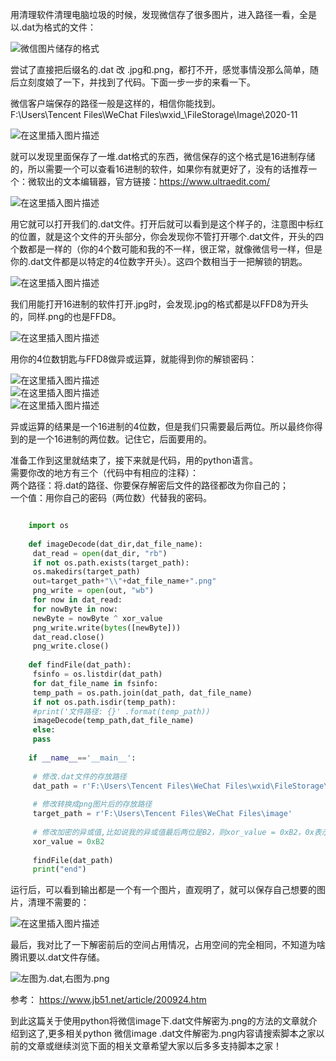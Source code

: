 用清理软件清理电脑垃圾的时候，发现微信存了很多图片，进入路径一看，全是以.dat为格式的文件：

![微信图片储存的格式](https://img.jbzj.com/file_images/article/202011/202011300837231.png)

尝试了直接把后缀名的.dat 改 .jpg和.png，都打不开，感觉事情没那么简单，随后立刻度娘了一下，并找到了代码。下面一步一步的来看一下。

微信客户端保存的路径一般是这样的，相信你能找到。  
F:\Users\Tencent Files\WeChat Files\wxid_\FileStorage\Image\2020-11

![在这里插入图片描述](https://img.jbzj.com/file_images/article/202011/202011300837232.png)

就可以发现里面保存了一堆.dat格式的东西，微信保存的这个格式是16进制存储的，所以需要一个可以查看16进制的软件，如果你有就更好了，没有的话推荐一个：微软出的文本编辑器，官方链接：https://www.ultraedit.com/

![在这里插入图片描述](https://img.jbzj.com/file_images/article/202011/202011300837233.png)

用它就可以打开我们的.dat文件。打开后就可以看到是这个样子的，注意图中标红的位置，就是这个文件的开头部分，你会发现你不管打开哪个.dat文件，开头的四个数都是一样的（你的4个数可能和我的不一样，很正常，就像微信号一样，但是你的.dat文件都是以特定的4位数字开头）。这四个数相当于一把解锁的钥匙。

![在这里插入图片描述](https://img.jbzj.com/file_images/article/202011/202011300837244.png)

我们用能打开16进制的软件打开.jpg时，会发现.jpg的格式都是以FFD8为开头的，同样.png的也是FFD8。

![在这里插入图片描述](https://img.jbzj.com/file_images/article/202011/202011300837245.png)

用你的4位数钥匙与FFD8做异或运算，就能得到你的解锁密码：

![在这里插入图片描述](https://img.jbzj.com/file_images/article/202011/202011300837246.jpg)  
![在这里插入图片描述](https://img.jbzj.com/file_images/article/202011/202011300837247.jpg)  
![在这里插入图片描述](https://img.jbzj.com/file_images/article/202011/202011300837248.jpg)

异或运算的结果是一个16进制的4位数，但是我们只需要最后两位。所以最终你得到的是一个16进制的两位数。记住它，后面要用的。

准备工作到这里就结束了，接下来就是代码，用的python语言。  
需要你改的地方有三个（代码中有相应的注释）：  
两个路径：将.dat的路径、你要保存解密后文件的路径都改为你自己的；  
一个值：用你自己的密码（两位数）代替我的密码。

```python

    import os
    
    def imageDecode(dat_dir,dat_file_name):
     dat_read = open(dat_dir, "rb")
     if not os.path.exists(target_path):
     os.makedirs(target_path)
     out=target_path+"\\"+dat_file_name+".png"
     png_write = open(out, "wb")
     for now in dat_read:
     for nowByte in now:
     newByte = nowByte ^ xor_value
     png_write.write(bytes([newByte]))
     dat_read.close()
     png_write.close()
    
    def findFile(dat_path):
     fsinfo = os.listdir(dat_path)
     for dat_file_name in fsinfo:
     temp_path = os.path.join(dat_path, dat_file_name)
     if not os.path.isdir(temp_path):
     #print('文件路径: {}' .format(temp_path))
     imageDecode(temp_path,dat_file_name)
     else:
     pass
      
    if __name__=='__main__':
    
     # 修改.dat文件的存放路径
     dat_path = r'F:\Users\Tencent Files\WeChat Files\wxid\FileStorage\Image\2020-04'
     
     # 修改转换成png图片后的存放路径
     target_path = r'F:\Users\Tencent Files\WeChat Files\image'
     
     # 修改加密的异或值,比如说我的异或值最后两位是B2，则xor_value = 0xB2，0x表示16进制
     xor_value = 0xB2
     
     findFile(dat_path)
     print("end")
```

运行后，可以看到输出都是一个有一个图片，直观明了，就可以保存自己想要的图片，清理不需要的：

![在这里插入图片描述](https://img.jbzj.com/file_images/article/202011/202011300837259.png)

最后，我对比了一下解密前后的空间占用情况，占用空间的完全相同，不知道为啥腾讯要以.dat文件存储。

![左图为.dat,右图为.png](https://img.jbzj.com/file_images/article/202011/2020113008372510.png)

参考： [ https://www.jb51.net/article/200924.htm
](https://www.jb51.net/article/200924.htm)

到此这篇关于使用python将微信image下.dat文件解密为.png的方法的文章就介绍到这了,更多相关python 微信image
.dat文件解密为.png内容请搜索脚本之家以前的文章或继续浏览下面的相关文章希望大家以后多多支持脚本之家！

